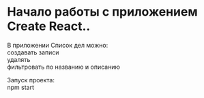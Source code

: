 # Начало работы с приложением Create React..
В приложении Список дел можно:  
создавать записи  
удалять  
фильтровать по названию и описанию  

Запуск проекта:  
npm start  
